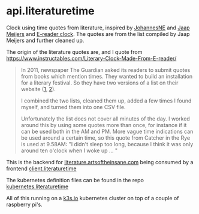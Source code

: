 # api.literaturetime

Clock using time quotes from literature, inspired by [JohannesNE](https://github.com/JohannesNE/literature-clock) and [Jaap Meijers](http://www.eerlijkemedia.nl/) and [E-reader clock](https://www.instructables.com/id/Literary-Clock-Made-From-E-reader/). The quotes are from the list compiled by Jaap Meijers and further cleaned up.

The origin of the literature quotes are, and I quote from https://www.instructables.com/Literary-Clock-Made-From-E-reader/

> In 2011, newspaper The Guardian asked its readers to submit quotes from books which mention times. They wanted to build an installation for a literary festival. So they have two versions of a list on their website ([1](https://www.theguardian.com/books/table/2011/apr/21/literary-clock?CMP=twt_gu), [2](https://www.guardian.co.uk/books/booksblog/2011/apr/15/christian-marclay-the-clock-literature)).
>
> I combined the two lists, cleaned them up, added a few times I found myself, and turned them into one CSV file.
>
> Unfortunately the list does not cover all minutes of the day. I worked around this by using some quotes more than once, for instance if it can be used both in the AM and PM. More vague time indications can be used around a certain time, so this quote from Catcher in the Rye is used at 9.58AM: "I didn't sleep too long, because I think it was only around ten o'clock when I woke up ... "

This is the backend for [literature.artsoftheinsane.com](https://literature.artsoftheinsane.com) being consumed by a frontend [client.literaturetime](https://github.com/blomma/client.literaturetime)

The kubernetes definition files can be found in the repo [kubernetes.literaturetime](https://github.com/blomma/kubernetes.literaturetime)

All of this running on a [k3s.io](https://k3s.io) kubernetes cluster on top of a couple of raspberry pi's.
